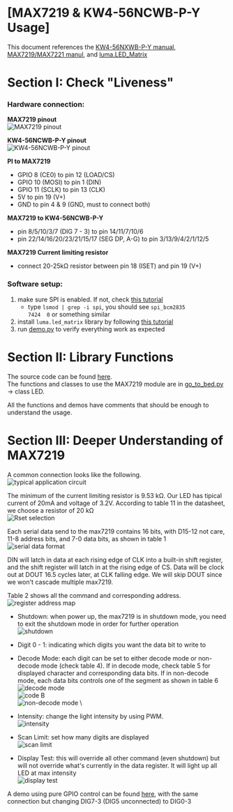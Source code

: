 # [MAX7219 & KW4-56NCWB-P-Y Usage]

This document references the [KW4-56NXWB-P-Y manual](/datasheets/LED/KW4-56NXWB-P-Y.pdf), [MAX7219/MAX7221 manul](/datasheets/LED/max7219.pdf), and [luma.LED_Matrix](https://luma-led-matrix.readthedocs.io/en/latest/)



# Section I: Check "Liveness"
### **Hardware connection**:

**MAX7219 pinout** \
![MAX7219 pinout](led_readme_pics/max7219_pinout.png)

**KW4-56NCWB-P-Y pinout** \
![KW4-56NCWB-P-Y pinout](led_readme_pics/KW4-56NCWB-P-Y_pinout.png)

**PI to MAX7219**

* GPIO 8 (CE0) to pin 12 (LOAD/CS)
* GPIO 10 (MOSI) to pin 1 (DIN)
* GPIO 11 (SCLK) to pin 13 (CLK)
* 5V to pin 19 (V+)
* GND to pin 4 & 9 (GND, must to connect both)

**MAX7219 to KW4-56NCWB-P-Y**

* pin 8/5/10/3/7 (DIG 7 - 3) to pin 14/11/7/10/6
* pin 22/14/16/20/23/21/15/17 (SEG DP, A-G) to pin 3/13/9/4/2/1/12/5

**MAX7219 Current limiting resistor**

* connect 20-25k&#937; resistor between pin 18 (ISET) and pin 19 (V+)

### **Software setup**:
1. make sure SPI is enabled. If not, check [this tutorial](https://luma-led-matrix.readthedocs.io/en/latest/install.html#max7219-devices)
    * type `lsmod | grep -i spi`, you should see `spi_bcm2835             7424  0` or something similar
2. install `luma.led_matrix` library by following [this tutorial](https://luma-led-matrix.readthedocs.io/en/latest/install.html#installing-from-pypi)
3. run [demo.py](https://github.com/JerryWuZiJie/go_to_bed/blob/main/demo.py) to verify everything work as expected


# Section II: Library Functions

The source code can be found [here](https://github.com/JerryWuZiJie/go_to_bed). \
The functions and classes to use the MAX7219 module are in [go_to_bed.py](https://github.com/JerryWuZiJie/go_to_bed/blob/main/go_to_bed.py) -> class LED.

All the functions and demos have comments that should be enough to understand the usage.

# Section III: Deeper Understanding of MAX7219

A common connection looks like the following. \
![typical application circuit](led_readme_pics/typical_application.png)

The minimum of the current limiting resistor is 9.53 k&#937;. Our LED has tipical current of 20mA and voltage of 3.2V. According to table 11 in the datasheet, we choose a resistor of 20 k&#937; \
![Rset selection](led_readme_pics/Rset.png)

Each serial data send to the max7219 contains 16 bits, with D15-12 not care, 11-8 address bits, and 7-0 data bits, as shown in table 1 \
![serial data format](led_readme_pics/serial_data.png)

DIN will latch in data at each rising edge of CLK into a built-in shift register, and the shift register will latch in at  the rising edge of CS. Data will be clock out at DOUT 16.5 cycles later, at CLK falling edge. We will skip DOUT since we won't cascade multiple max7219.

Table 2 shows all the command and corresponding address. \
![register address map](led_readme_pics/register_address_map.png)

* Shutdown: when power up, the max7219 is in shutdown mode, you need to exit the shutdown mode in order for further operation \
![shutdown](led_readme_pics/shutdown.png)

* Digit 0 - 1: indicating which digits you want the data bit to write to

* Decode Mode: each digit can be set to either decode mode or non-decode mode (check table 4). If in decode mode, check table 5 for displayed character and corresponding data bits. If in non-decode mode, each data bits controls one of the segment as shown in table 6 \
![decode mode](led_readme_pics/decode_mode.png) \
![code B](led_readme_pics/code_B.png) \
![non-decode mode](led_readme_pics/non-decode.png) \

* Intensity: change the light intensity by using PWM. \
![intensity](led_readme_pics/intensity.png)

* Scan Limit: set how many digits are displayed \
![scan limit](led_readme_pics/scan_limit.png)

* Display Test: this will override all other command (even shutdown) but will not override what's currently in the data register. It will light up all LED at max intensity \
![display test](led_readme_pics/display_test.png)

A demo using pure GPIO control can be found [here](https://github.com/JerryWuZiJie/go_to_bed/blob/d7c1f791657549bbe78da9d2a4f25b2224cf86c1/leddemo.py), with the same connection but changing DIG7-3 (DIG5 unconnected) to DIG0-3
